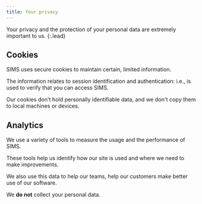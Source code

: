 ```yaml
---
title: Your privacy
---
```


Your privacy and the protection of your personal data are extremely important to us.
{:.lead}

## Cookies

SIMS uses secure cookies to maintain certain, limited information.

The information relates to session identification and authentication: i.e., is used to verify that you can access SIMS.

Our cookies don’t hold personally identifiable data, and we don't copy them to local machines or devices.

## Analytics

We use a variety of tools to measure the usage and the performance of SIMS.

These tools help us identify how our site is used and where we need to make improvements.

We also use this data to help our teams, help our customers make better use of our software.

We **do not** collect your personal data.